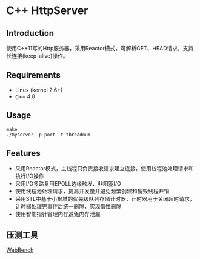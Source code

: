 # C++ HttpServer

## Introduction
使用C++11写的Http服务器，采用Reactor模式，可解析GET、HEAD请求，支持长连接(keep-alive)操作。

## Requirements
* Linux (kernel 2.6+)
* g++ 4.8

## Usage
```
make
./myserver -p port -t threadnum
```
## Features
* 采用Reactor模式，主线程只负责接收请求建立连接，使用线程池处理请求和执行I/O操作
* 采用I/O多路复用EPOLL边缘触发、非阻塞I/O
* 使用线程池处理请求，提高并发量并避免频繁创建和销毁线程开销
* 采用STL中基于小根堆的优先级队列存储计时器，计时器用于关闭超时请求，计时器处理完事件后统一删除，实现惰性删除
* 使用智能指针管理内存避免内存泄漏

## 压测工具
[WebBench](https://github.com/EZLippi/WebBench)
